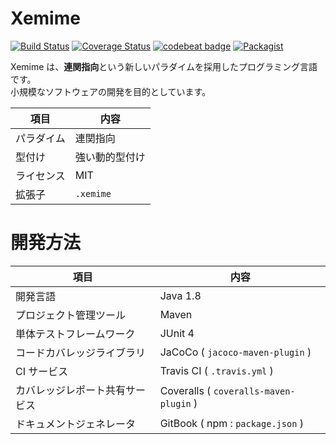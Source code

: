 # Xemime

[![Build Status](https://travis-ci.org/xemime-lang/xemime.svg?branch=master)](https://travis-ci.org/xemime-lang/xemime) [![Coverage Status](https://coveralls.io/repos/github/xemime-lang/xemime/badge.svg?branch=master)](https://coveralls.io/github/xemime-lang/xemime?branch=master) [![codebeat badge](https://codebeat.co/badges/8cc9d722-472d-4463-92bb-9a0c12da0e77)](https://codebeat.co/projects/github-com-xemime-lang-xemime-master)  [![Packagist](https://img.shields.io/packagist/l/doctrine/orm.svg)]()

Xemime は、**連関指向**という新しいパラダイムを採用したプログラミング言語です。<br>
小規模なソフトウェアの開発を目的としています。

| 項目 | 内容 |
| --- | --- |
| パラダイム | 連関指向 |
| 型付け | 強い動的型付け |
| ライセンス | MIT |
| 拡張子 | ``.xemime`` |

# 開発方法

| 項目 | 内容 |
| ---- | ---- |
| 開発言語 | Java 1.8 |
| プロジェクト管理ツール | Maven |
| 単体テストフレームワーク | JUnit 4 |
| コードカバレッジライブラリ | JaCoCo ( ``jacoco-maven-plugin`` ) |
| CI サービス | Travis CI ( ``.travis.yml`` ) |
| カバレッジレポート共有サービス | Coveralls ( ``coveralls-maven-plugin`` ) |
| ドキュメントジェネレータ | GitBook ( npm : ``package.json`` ) |
